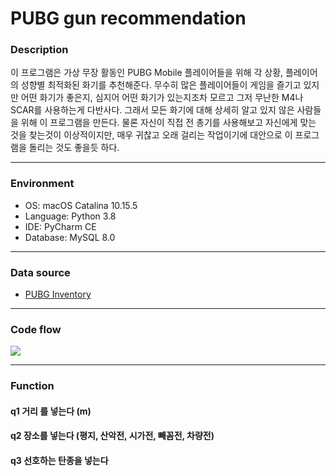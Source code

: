 # PUBG gun recommendation

### Description
이 프로그램은 가상 무장 활동인 PUBG Mobile 플레이어들을 위해 각 상황, 플레이어의 성향별 최적화된 화기를 추천해준다. 무수히 많은 플레이어들이 게임을 즐기고 있지만 어떤 화기가 좋은지, 심지어 어떤 화기가 있는지조차 모르고 그저 무난한 M4나 SCAR를 사용하는게 다반사다. 그래서 모든 화기에 대해 상세히 알고 있지 않은 사람들을 위해 이 프로그램을 만든다. 물론 자신이 직접 전 총기를 사용해보고 자신에게 맞는 것을 찾는것이 이상적이지만, 매우 귀찮고 오래 걸리는 작업이기에 대안으로 이 프로그램을 돌리는 것도 좋을듯 하다.

***
### Environment

+ OS: macOS Catalina 10.15.5
+ Language: Python 3.8
+ IDE: PyCharm CE
+ Database: MySQL 8.0

***

### Data source

+ [PUBG Inventory]("http://battlegrounds.inven.co.kr/dataninfo/item/")

***

### Code flow
<div>
<img src="https://user-images.githubusercontent.com/70150687/91562229-cee95680-e977-11ea-883d-80c4db28752c.png">
</div>

***

### Function
#### q1 거리 를 넣는다 (m)

#### q2 장소를 넣는다 (평지, 산악전, 시가전, 빼꼼전, 차량전)

#### q3 선호하는 탄종을 넣는다


